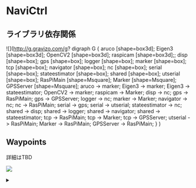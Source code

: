# NaviCtrl

## ライブラリ依存関係

![](http://g.gravizo.com/g?
  digraph G {
    aruco [shape=box3d];
    Eigen3 [shape=box3d];
    OpenCV2 [shape=box3d];
    raspicam [shape=box3d];;
    disp [shape=box];
    gps [shape=box];
    logger [shape=box];
    marker [shape=box];
    tcp [shape=box];
    navigator [shape=box];
    nc [shape=box];
    serial [shape=box];
    stateestimator [shape=box];
    shared [shape=box];
    utserial [shape=box];
    RasPiMain [shape=Msquare];
    Marker [shape=Msquare];
    GPSServer [shape=Msquare];
    aruco -> marker;
    Eigen3 -> marker;
    Eigen3 -> stateestimator;
    OpenCV2 -> marker;
    raspicam -> Marker;
    disp -> nc;
    gps -> RasPiMain;
    gps -> GPSServer;
    logger -> nc;
    marker -> Marker;
    navigator -> nc;
    nc -> RasPiMain;
    serial -> gps;
    serial -> utserial;
    stateestimator -> nc;
    shared -> disp;
    shared -> logger;
    shared -> navigator;
    shared -> stateestimator;
    tcp -> RasPiMain;
    tcp -> Marker;
    tcp -> GPSServer;
    utserial -> RasPiMain;
    Marker -> RasPiMain;
    GPSServer -> RasPiMain;
  }
)

## Waypoints

詳細はTBD

![](https://g.gravizo.com/source/route_manager?https%3a%2f%2fraw%2egithubusercontent%2ecom%2fkurokis%2fkurokis%2egithub%2eio%2fmaster%2findex%2emd)
<details>
<summary></summary>
route_manager
digraph G {
  subgraph cluster_0{
    label = "Route Manager";
    subgraph cluster_1 {
      label = "Route 0 (from file)";
      style = "filled";
      wp00[label="waypoint 0"];
      wp01[label="waypoint 1"];
      wp02[label="waypoint 2"];
      wp03[label="waypoint 3"];
      wp00 -> wp01;
      wp01 -> wp02;
      wp02 -> wp03;
    }
    subgraph cluster_2 {
      label = "Route 1 (from file)";
      style= "filled";
      wp10[label="waypoint 0"];
      wp11[label="waypoint 1"];
      wp12[label="waypoint 2"];
      wp13[label="waypoint 3"];
      wp10 -> wp11;
      wp11 -> wp12;
      wp12 -> wp13;
    }
    subgraph cluster_3 {
      label = "Route 2 (from Drone Port)";
      wp10[label="waypoint 0"];
      wp11[label="waypoint 1"];
      wp12[label="waypoint 2"];
      wp13[label="waypoint 3"];
      wp10 -> wp11;
      wp11 -> wp12;
      wp12 -> wp13;
    }
  }
}
route_manager
</details>
